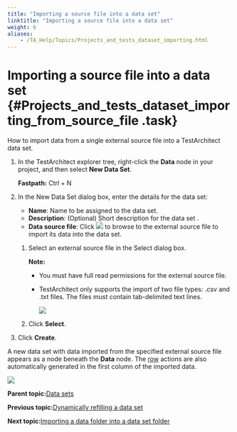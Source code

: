 ```yaml
--- 
title: "Importing a source file into a data set"
linktitle: "Importing a source file into a data set"
weight: 6
aliases: 
    - /TA_Help/Topics/Projects_and_tests_dataset_importing.html
---
```

# Importing a source file into a data set {#Projects_and_tests_dataset_importing_from_source_file .task}

How to import data from a single external source file into a TestArchitect data set.

1.  In the TestArchitect explorer tree, right-click the **Data** node in your project, and then select **New Data Set**.

    **Fastpath:** Ctrl + N

2.  In the New Data Set dialog box, enter the details for the data set:

    -   **Name**: Name to be assigned to the data set.
    -   **Description**: \(Optional\) Short description for the data set .
    -   **Data source file**: Click ![](../Images/btn.browse-ellipsis.01.png) to browse to the external source file to import its data into the data set.
    1.  Select an external source file in the Select dialog box.

        **Note:**

        -   You must have full read permissions for the external source file.
        -   TestArchitect only supports the import of two file types: .csv and .txt files. The files must contain tab-delimited text lines.

            ![](../Images/tab_delimited_text_file.png)

    2.  Click **Select**.

3.  Click **Create**.


A new data set with data imported from the specified external source file appears as a node beneath the **Data** node. The [row](../../TA_Automation/Topics/bia_row.html) actions are also automatically generated in the first column of the imported data.

![](../Images/import_external_data_source.png)

**Parent topic:**[Data sets](../../TA_Help/Topics/Projects_and_tests_dataset.html)

**Previous topic:**[Dynamically refilling a data set](../../TA_Help/Topics/Projects_and_tests_dataset_refilling.html)

**Next topic:**[Importing a data folder into a data set folder](../../TA_Help/Topics/Projects_and_tests_dataset_importing_data_folder.html)

